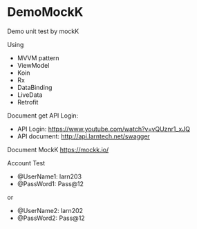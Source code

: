 # DemoMockK
Demo unit test by mockK

Using
- MVVM pattern
- ViewModel
- Koin
- Rx
- DataBinding
- LiveData
- Retrofit

Document get API Login:
- API Login: https://www.youtube.com/watch?v=vQUznr1_xJQ
- API document: http://api.larntech.net/swagger

Document MockK
https://mockk.io/

Account Test
 * @UserName1: larn203
 * @PassWord1: Pass@12
 
 or
 
 * @UserName2: larn202
 * @PassWord2: Pass@12
